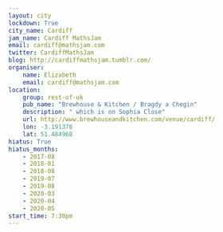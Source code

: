 ```yaml
---
layout: city                                           
lockdown: True
city_name: Cardiff                                                               
jam_name: Cardiff MathsJam
email: cardiff@mathsjam.com
twitter: CardiffMathsJam
blog: http://cardiffmathsjam.tumblr.com/
organiser:
    name: Elizabeth
    email: cardiff@mathsjam.com
location:
    group: rest-of-uk
    pub_name: "Brewhouse & Kitchen / Bragdy a Chegin"
    description: " which is on Sophia Close"
    url: http://www.brewhouseandkitchen.com/venue/cardiff/
    lon: -3.191378
    lat: 51.484968
hiatus: True
hiatus_months:
    - 2017-08
    - 2018-01
    - 2018-08
    - 2019-07
    - 2019-08
    - 2020-03
    - 2020-04
    - 2020-05
start_time: 7:30pm
---
```

